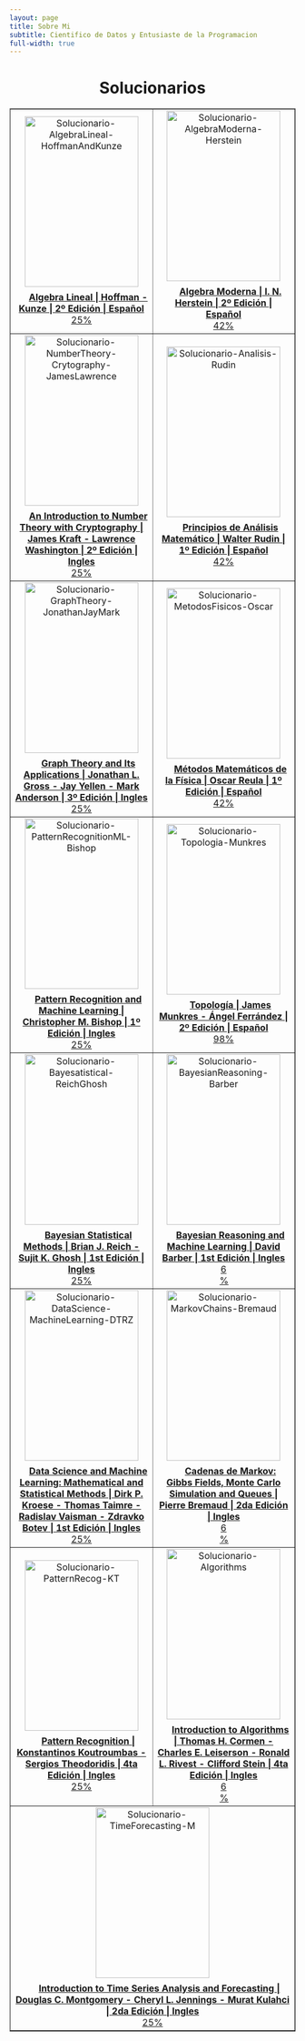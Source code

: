 ```yaml
---
layout: page
title: Sobre Mi
subtitle: Cientifico de Datos y Entusiaste de la Programacion
full-width: true
---
```


# <center>Solucionarios</center>

<table id="repo-table" border="1" class="table">
<tbody>
<tr>
    <td id="Solucionario-AlgebraLineal-HoffmanAndKunze" style = "width: 50%;"><center><a href="../solucionarios/AlgebraLineal-HoffmanAndKunze">
      <img alt="Solucionario-AlgebraLineal-HoffmanAndKunze" width="200" height="300" style="object-fit: contain;" src="https://m.media-amazon.com/images/I/41m-Ry35hyL.jpg">
      <div style="margin-top: 0.5rem"><i class="fa fa-star"></i><span class="stars" style="margin-right: 1rem; margin-left: 0.5rem"></span><b>Algebra Lineal | Hoffman - Kunze | 2º Edición | Español</b></div>
      <div class="progress" tyle="height: 3px;">
  <div class="progress-bar" role="progressbar" style="width: 25%;" aria-valuenow="25" aria-valuemin="0" aria-valuemax="100">25%</div>
</div></a>
    </center></td>
    <td id="Solucionario-AlgebraModerna-Herstein"><center>
      <a href="../solucionarios/AlgebraModerna-Herstein"><img alt="Solucionario-AlgebraModerna-Herstein" width="200" height="300" style="object-fit: contain;" src="https://m.media-amazon.com/images/I/81AKgAMMxEL.jpg">
      <div style="margin-top: 0.5rem"><i class="fa fa-star"></i><span class="stars" style="margin-right: 1rem; margin-left: 0.5rem"></span><b>Algebra Moderna |  I. N. Herstein | 2º Edición | Español</b></div>
      <div class="progress" tyle="height: 3px;">
  <div class="progress-bar" role="progressbar" style="width: 42%;" aria-valuenow="25" aria-valuemin="0" aria-valuemax="100">42%</div>
</div>
    </a></center></td>
</tr>
<tr>
    <td id="Solucionario-NumberTheory-Crytography-JamesLawrence"><center><a href="../solucionarios/NumberTheory-Crytography-JamesLawrence">
      <img alt="Solucionario-NumberTheory-Crytography-JamesLawrence" width="200" height="300" style="object-fit: contain;" src="https://m.media-amazon.com/images/I/41hTjUcqYJL.jpg">
      <div style="margin-top: 0.5rem"><i class="fa fa-star"></i><span class="stars" style="margin-right: 1rem; margin-left: 0.5rem"></span><b>An Introduction to Number Theory with Cryptography |  James Kraft - Lawrence Washington | 2º Edición | Ingles</b></div>
      <div class="progress" tyle="height: 3px;">
  <div class="progress-bar" role="progressbar" style="width: 25%;" aria-valuenow="25" aria-valuemin="0" aria-valuemax="100">25%</div>
</div></a>
    </center></td>
    <td id="Solucionario-Analisis-Rudin"><center>
      <a href="../solucionarios/Analisis-Rudin"><img alt="Solucionario-Analisis-Rudin" width="200" height="300" style="object-fit: contain;" src="https://images.cdn3.buscalibre.com/fit-in/360x360/8d/0b/8d0bb86e705e0c74cbe779a05bc27e21.jpg">
      <div style="margin-top: 0.5rem"><i class="fa fa-star"></i><span class="stars" style="margin-right: 1rem; margin-left: 0.5rem"></span><b>Principios de Análisis Matemático |  Walter Rudin | 1º Edición | Español</b></div>
      <div class="progress" tyle="height: 3px;">
  <div class="progress-bar" role="progressbar" style="width: 42%;" aria-valuenow="25" aria-valuemin="0" aria-valuemax="100">42%</div>
</div>
    </a></center></td>
</tr>

<tr>
    <td id="Solucionario-GraphTheory-JonathanJayMark"><center><a href="../solucionarios/GraphTheory-JonathanJayMark">
      <img alt="Solucionario-GraphTheory-JonathanJayMark" width="200" height="300" style="object-fit: contain;" src="https://m.media-amazon.com/images/I/61niUJV13GL.jpg">
      <div style="margin-top: 0.5rem"><i class="fa fa-star"></i><span class="stars" style="margin-right: 1rem; margin-left: 0.5rem"></span><b>Graph Theory and Its Applications |  Jonathan L. Gross - Jay Yellen - Mark Anderson | 3º Edición | Ingles</b></div>
      <div class="progress" tyle="height: 3px;">
  <div class="progress-bar" role="progressbar" style="width: 25%;" aria-valuenow="25" aria-valuemin="0" aria-valuemax="100">25%</div>
</div></a>
    </center></td>
    <td id="Solucionario-MetodosFisicos-Oscar"><center>
      <a href="../solucionarios/MetodosFisicos-Oscar"><img alt="Solucionario-MetodosFisicos-Oscar" width="200" height="300" style="object-fit: contain;" src="https://0.academia-photos.com/attachment_thumbnails/55365597/mini_magick20190114-26964-76c049.png">
      <div style="margin-top: 0.5rem"><i class="fa fa-star"></i><span class="stars" style="margin-right: 1rem; margin-left: 0.5rem"></span><b>Métodos Matemáticos de la Física |  Oscar Reula | 1º Edición | Español</b></div>
      <div class="progress" tyle="height: 3px;">
  <div class="progress-bar" role="progressbar" style="width: 42%;" aria-valuenow="25" aria-valuemin="0" aria-valuemax="100">42%</div>
</div>
    </a></center></td>
</tr>


<tr>
    <td id="Solucionario-PatternRecognitionML-Bishop"><center><a href="../solucionarios/PatternRecognitionML-Bishop">
      <img alt="Solucionario-PatternRecognitionML-Bishop" width="200" height="300" style="object-fit: contain;" src="https://m.media-amazon.com/images/I/71pdg8S7QBL.jpg">
      <div style="margin-top: 0.5rem"><i class="fa fa-star"></i><span class="stars" style="margin-right: 1rem; margin-left: 0.5rem"></span><b>Pattern Recognition and Machine Learning |  Christopher M. Bishop | 1º Edición | Ingles</b></div>
      <div class="progress" tyle="height: 3px;">
  <div class="progress-bar" role="progressbar" style="width: 25%;" aria-valuenow="25" aria-valuemin="0" aria-valuemax="100">25%</div>
</div></a>
    </center></td>
    <td id="Solucionario-Topologia-Munkres"><center>
      <a href="../solucionarios/Topologia-Munkres"><img alt="Solucionario-Topologia-Munkres" width="200" height="300" style="object-fit: contain;" src="https://m.media-amazon.com/images/I/81m4oIRi8xL.jpg">
      <div style="margin-top: 0.5rem"><i class="fa fa-star"></i><span class="stars" style="margin-right: 1rem; margin-left: 0.5rem"></span><b>Topología  |  James Munkres - Ángel Ferrández | 2º Edición | Español</b></div>
      <div class="progress" tyle="height: 3px;">
  <div class="progress-bar" role="progressbar" style="width: 98%;" aria-valuenow="25" aria-valuemin="0" aria-valuemax="100">98%</div>
</div>
    </a></center></td>
</tr>


<tr>
    <td id="Solucionario-Bayesatistical-ReichGhosh"><center><a href="../solucionarios/Bayesatistical-ReichGhosh">
      <img alt="Solucionario-Bayesatistical-ReichGhosh" width="200" height="300" style="object-fit: contain;" src="https://m.media-amazon.com/images/P/0815378645.01._SCLZZZZZZZ_SX500_.jpg">
      <div style="margin-top: 0.5rem"><i class="fa fa-star"></i><span class="stars" style="margin-right: 1rem; margin-left: 0.5rem"></span><b>Bayesian Statistical Methods | Brian J. Reich - Sujit K. Ghosh | 1st Edición | Ingles</b></div>
      <div class="progress" tyle="height: 3px;">
  <div class="progress-bar" role="progressbar" style="width: 25%;" aria-valuenow="25" aria-valuemin="0" aria-valuemax="100">25%</div>
</div></a>
    </center></td>
    <td id="Solucionario-BayesianReasoning-Barber"><center>
      <a href="#"><img alt="Solucionario-BayesianReasoning-Barber" width="200" height="300" style="object-fit: contain;" src="https://m.media-amazon.com/images/P/0521518148.01._SCLZZZZZZZ_SX500_.jpg">
      <div style="margin-top: 0.5rem"><i class="fa fa-star"></i><span class="stars" style="margin-right: 1rem; margin-left: 0.5rem"></span><b>Bayesian Reasoning and Machine Learning  |  David Barber | 1st Edición | Ingles</b></div>
      <div class="progress" tyle="height: 3px;">
  <div class="progress-bar" role="progressbar" style="width: 6%;" aria-valuenow="25" aria-valuemin="0" aria-valuemax="100">6%</div>
</div>
    </a></center></td>
</tr>



<tr>
    <td id="Solucionario-DataScience-MachineLearning-DTRZ"><center><a href="#">
      <img alt="Solucionario-DataScience-MachineLearning-DTRZ" width="200" height="300" style="object-fit: contain;" src="https://m.media-amazon.com/images/P/1138492531.01._SCLZZZZZZZ_SX500_.jpg">
      <div style="margin-top: 0.5rem"><i class="fa fa-star"></i><span class="stars" style="margin-right: 1rem; margin-left: 0.5rem"></span><b>Data Science and Machine Learning: Mathematical and Statistical Methods | Dirk P. Kroese - Thomas Taimre - Radislav Vaisman - Zdravko Botev | 1st Edición | Ingles</b></div>
      <div class="progress" tyle="height: 3px;">
  <div class="progress-bar" role="progressbar" style="width: 25%;" aria-valuenow="25" aria-valuemin="0" aria-valuemax="100">25%</div>
</div></a>
    </center></td>
    <td id="Solucionario-MarkovChains-Bremaud"><center>
      <a href="#"><img alt="Solucionario-MarkovChains-Bremaud" width="200" height="300" style="object-fit: contain;" src="https://m.media-amazon.com/images/P/3030459810.01._SCLZZZZZZZ_SX500_.jpg">
      <div style="margin-top: 0.5rem"><i class="fa fa-star"></i><span class="stars" style="margin-right: 1rem; margin-left: 0.5rem"></span><b>Cadenas de Markov: Gibbs Fields, Monte Carlo Simulation and Queues  |  Pierre Bremaud | 2da Edición | Ingles</b></div>
      <div class="progress" tyle="height: 3px;">
  <div class="progress-bar" role="progressbar" style="width: 6%;" aria-valuenow="25" aria-valuemin="0" aria-valuemax="100">6%</div>
</div>
    </a></center></td>
</tr>



<tr>
    <td id="Solucionario-PatternRecog-KT"><center><a href="#">
      <img alt="Solucionario-PatternRecog-KT" width="200" height="300" style="object-fit: contain;" src="https://m.media-amazon.com/images/P/1597492728.01._SCLZZZZZZZ_SX500_.jpg">
      <div style="margin-top: 0.5rem"><i class="fa fa-star"></i><span class="stars" style="margin-right: 1rem; margin-left: 0.5rem"></span><b>Pattern Recognition | Konstantinos Koutroumbas - Sergios Theodoridis | 4ta Edición | Ingles</b></div>
      <div class="progress" tyle="height: 3px;">
  <div class="progress-bar" role="progressbar" style="width: 25%;" aria-valuenow="25" aria-valuemin="0" aria-valuemax="100">25%</div>
</div></a>
    </center></td>
    <td id="Solucionario-Algorithms"><center>
      <a href="#"><img alt="Solucionario-Algorithms" width="200" height="300" style="object-fit: contain;" src="https://m.media-amazon.com/images/P/B094WZNKP2.01._SCLZZZZZZZ_SX500_.jpg">
      <div style="margin-top: 0.5rem"><i class="fa fa-star"></i><span class="stars" style="margin-right: 1rem; margin-left: 0.5rem"></span><b>Introduction to Algorithms  |  Thomas H. Cormen - Charles E. Leiserson - Ronald L. Rivest - Clifford Stein | 4ta Edición | Ingles</b></div>
      <div class="progress" tyle="height: 3px;">
  <div class="progress-bar" role="progressbar" style="width: 6%;" aria-valuenow="25" aria-valuemin="0" aria-valuemax="100">6%</div>
</div>
    </a></center></td>
</tr>

<tr >
    <td colspan="2" id="Solucionario-TimeForecasting-M"><center><a href="#">
      <img alt="Solucionario-TimeForecasting-M" width="200" height="300" style="object-fit: contain;" src="https://m.media-amazon.com/images/P/B014T2591Y.01._SCLZZZZZZZ_SX500_.jpg">
      <div style="margin-top: 0.5rem"><i class="fa fa-star"></i><span class="stars" style="margin-right: 1rem; margin-left: 0.5rem"></span><b>Introduction to Time Series Analysis and Forecasting | Douglas C. Montgomery - Cheryl L. Jennings - Murat Kulahci | 2da Edición | Ingles</b></div>
      <div class="progress" tyle="height: 3px;">
  <div class="progress-bar" role="progressbar" style="width: 25%;" aria-valuenow="25" aria-valuemin="0" aria-valuemax="100">25%</div>
</div></a>
    </center></td>
    
</tr>
</tbody>
